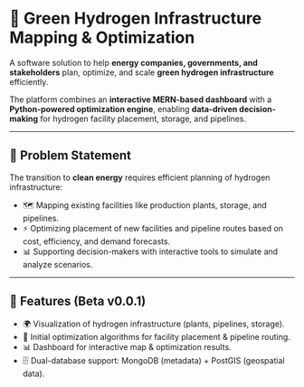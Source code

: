 # 🌱 Green Hydrogen Infrastructure Mapping & Optimization

A software solution to help **energy companies, governments, and stakeholders** plan, optimize, and scale **green hydrogen infrastructure** efficiently.  

The platform combines an **interactive MERN-based dashboard** with a **Python-powered optimization engine**, enabling **data-driven decision-making** for hydrogen facility placement, storage, and pipelines.

---

## 📌 Problem Statement
The transition to **clean energy** requires efficient planning of hydrogen infrastructure:
- 🗺️ Mapping existing facilities like production plants, storage, and pipelines.  
- ⚡ Optimizing placement of new facilities and pipeline routes based on cost, efficiency, and demand forecasts.  
- 📊 Supporting decision-makers with interactive tools to simulate and analyze scenarios.  

---


## 🚀 Features (Beta v0.0.1)
- 🌍 Visualization of hydrogen infrastructure (plants, pipelines, storage).  
- 🔄 Initial optimization algorithms for facility placement & pipeline routing.  
- 📊 Dashboard for interactive map & optimization results.  
- 🗄️ Dual-database support: MongoDB (metadata) + PostGIS (geospatial data).  

